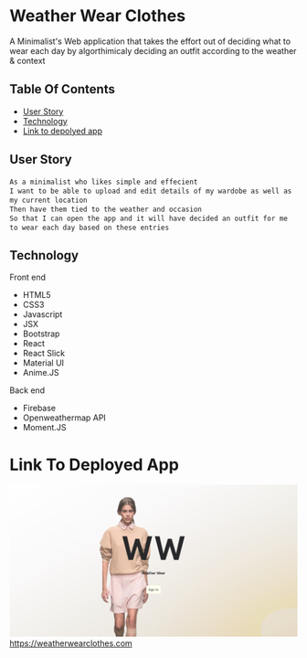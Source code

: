 # Weather Wear Clothes

A Minimalist's Web application that takes the effort out of deciding what to wear each day by algorthimicaly deciding an outfit according to the weather & context

## Table Of Contents
- [User Story](#User-Story)
- [Technology](#Technology)
- [Link to depolyed app](#Link-to-depolyed-app)

## User Story
```
As a minimalist who likes simple and effecient
I want to be able to upload and edit details of my wardobe as well as my current location
Then have them tied to the weather and occasion
So that I can open the app and it will have decided an outfit for me to wear each day based on these entries
```

## Technology

Front end
* HTML5
* CSS3
* Javascript
* JSX
* Bootstrap
* React
* React Slick
* Material UI
* Anime.JS

Back end
* Firebase
* Openweathermap API
* Moment.JS


# Link To Deployed App
![picture](public/screenshot.png)
https://weatherwearclothes.com
